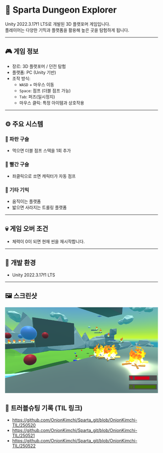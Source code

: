 # 🧱 Sparta Dungeon Explorer

Unity 2022.3.17f1 LTS로 개발된 3D 플랫포머 게임입니다.  
플레이어는 다양한 기믹과 플랫폼을 활용해 높은 곳을 탐험하게 됩니다.

---

## 🎮 게임 정보

- 장르: 3D 플랫포머 / 던전 탐험
- 플랫폼: PC (Unity 기반)
- 조작 방식:
  - `WASD` + 마우스 이동
  - `Space`: 점프 (더블 점프 가능)
  - `Tab`: 퍼즈(일시정지)
  - 마우스 클릭: 특정 아이템과 상호작용

---

## ⚙️ 주요 시스템

### 🔵 파란 구슬
- 먹으면 더블 점프 스택을 1회 추가

### 🔴 빨간 구슬
- 좌클릭으로 쏘면 캐릭터가 자동 점프

### 🧩 기타 기믹
- 움직이는 플랫폼
- 밟으면 사라지는 트롤링 플랫폼

---

## 💀 게임 오버 조건

- 체력이 0이 되면 현재 씬을 재시작합니다.

---

## 🧪 개발 환경

- Unity 2022.3.17f1 LTS

---

## 🖼️ 스크린샷

![게임 화면](Assets/Screenshots/ScreenShot.png)

## 🧩 트러블슈팅 기록 (TIL 링크)

- https://github.com/OnionKimchi/Sparta_git/blob/OnionKimchi-TIL/250520
- https://github.com/OnionKimchi/Sparta_git/blob/OnionKimchi-TIL/250521
- https://github.com/OnionKimchi/Sparta_git/blob/OnionKimchi-TIL/250522


